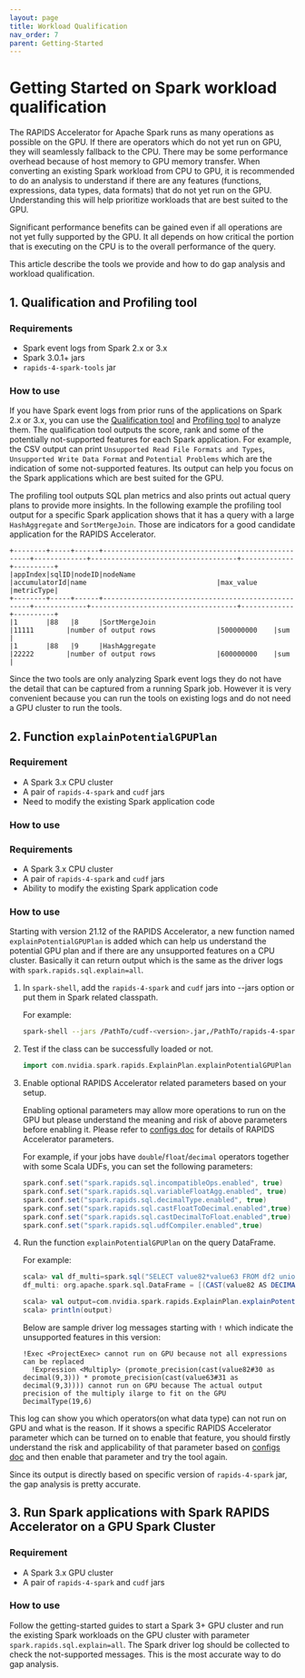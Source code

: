 ```yaml
---
layout: page
title: Workload Qualification
nav_order: 7
parent: Getting-Started
---
```

# Getting Started on Spark workload qualification

The RAPIDS Accelerator for Apache Spark runs as many operations as possible on the GPU.  If there
are operators which do not yet run on GPU, they will seamlessly fallback to the CPU.  There may be
some performance overhead because of host memory to GPU memory transfer.  When converting an
existing Spark workload from CPU to GPU, it is recommended to do an analysis to understand if there
are any features (functions, expressions, data types, data formats) that do not yet run on the GPU.
Understanding this will help prioritize workloads that are best suited to the GPU.

Significant performance benefits can be gained even if all operations are not yet fully supported by
the GPU. It all depends on how critical the portion that is executing on the CPU is to the overall
performance of the query.

This article describe the tools we provide and how to do gap analysis and workload qualification.

## 1. Qualification and Profiling tool

### Requirements

- Spark event logs from Spark 2.x or 3.x
- Spark 3.0.1+ jars
- `rapids-4-spark-tools` jar

### How to use

If you have Spark event logs from prior runs of the applications on Spark 2.x or 3.x, you can use
the [Qualification tool](../spark-qualification-tool.md) and [Profiling
tool](../spark-profiling-tool.md) to analyze them.  The qualification tool outputs the score, rank
and some of the potentially not-supported features for each Spark application.  For example, the CSV
output can print `Unsupported Read File Formats and Types`, `Unsupported Write Data Format` and
`Potential Problems` which are the indication of some not-supported features.  Its output can help
you focus on the Spark applications which are best suited for the GPU.  

The profiling tool outputs SQL plan metrics and also prints out actual query plans to provide more
insights.  In the following example the profiling tool output for a specific Spark application shows
that it has a query with a large `HashAggregate` and `SortMergeJoin`. Those are indicators for a
good candidate application for the RAPIDS Accelerator.

```
+--------+-----+------+----------------------------------------------------+-------------+------------------------------------+-------------+----------+
|appIndex|sqlID|nodeID|nodeName                                            |accumulatorId|name                                |max_value    |metricType|
+--------+-----+------+----------------------------------------------------+-------------+------------------------------------+-------------+----------+
|1       |88   |8     |SortMergeJoin                                       |11111        |number of output rows               |500000000    |sum       |
|1       |88   |9     |HashAggregate                                       |22222        |number of output rows               |600000000    |sum       |
```

Since the two tools are only analyzing Spark event logs they do not have the detail that can be
captured from a running Spark job.  However it is very convenient because you can run the tools on
existing logs and do not need a GPU cluster to run the tools.

## 2. Function `explainPotentialGPUPlan` 

### Requirement

- A Spark 3.x CPU cluster
- A pair of `rapids-4-spark` and `cudf` jars
- Need to modify the existing Spark application code

### How to use

### Requirements

- A Spark 3.x CPU cluster
- A pair of `rapids-4-spark` and `cudf` jars
- Ability to modify the existing Spark application code

### How to use

Starting with version 21.12 of the RAPIDS Accelerator, a new function named
`explainPotentialGPUPlan` is added which can help us understand the potential GPU plan and if there
are any unsupported features on a CPU cluster.  Basically it can return output which is the same as
the driver logs with `spark.rapids.sql.explain=all`.

1. In `spark-shell`, add the `rapids-4-spark` and `cudf` jars into --jars option or put them in Spark related classpath.

   For example:

   ```bash
   spark-shell --jars /PathTo/cudf-<version>.jar,/PathTo/rapids-4-spark_<version>.jar
   ```

2. Test if the class can be successfully loaded or not.

   ```scala
   import com.nvidia.spark.rapids.ExplainPlan.explainPotentialGPUPlan
   ```

3. Enable optional RAPIDS Accelerator related parameters based on your setup.

   Enabling optional parameters may allow more operations to run on the GPU but please understand the meaning and risk 
   of above parameters before enabling it. Please refer to [configs doc](../configs.md) for details of RAPIDS 
   Accelerator parameters.
   
   For example, if your jobs have `double`/`float`/`decimal` operators together with some Scala UDFs, you can set 
   the following parameters:
   
   ```scala
   spark.conf.set("spark.rapids.sql.incompatibleOps.enabled", true)
   spark.conf.set("spark.rapids.sql.variableFloatAgg.enabled", true)
   spark.conf.set("spark.rapids.sql.decimalType.enabled", true)
   spark.conf.set("spark.rapids.sql.castFloatToDecimal.enabled",true)
   spark.conf.set("spark.rapids.sql.castDecimalToFloat.enabled",true)
   spark.conf.set("spark.rapids.sql.udfCompiler.enabled",true)
   ```

4. Run the function `explainPotentialGPUPlan` on the query DataFrame.

   For example:

   ```scala
   scala> val df_multi=spark.sql("SELECT value82*value63 FROM df2 union SELECT value82+value63 FROM df2")
   df_multi: org.apache.spark.sql.DataFrame = [(CAST(value82 AS DECIMAL(9,3)) * CAST(value63 AS DECIMAL(9,3))): decimal(15,5)]

   scala> val output=com.nvidia.spark.rapids.ExplainPlan.explainPotentialGPUPlan(df_multi)
   scala> println(output)
   ```

   Below are sample driver log messages starting with `!` which indicate the unsupported features in this version:
   
   ```
   !Exec <ProjectExec> cannot run on GPU because not all expressions can be replaced
     !Expression <Multiply> (promote_precision(cast(value82#30 as decimal(9,3))) * promote_precision(cast(value63#31 as decimal(9,3)))) cannot run on GPU because The actual output precision of the multiply ilarge to fit on the GPU DecimalType(19,6)
   ```

This log can show you which operators(on what data type) can not run on GPU and what is the reason.
If it shows a specific RAPIDS Accelerator parameter which can be turned on to enable that feature, you should firstly 
understand the risk and applicability of that parameter based on [configs doc](../configs.md) and then enable that 
parameter and try the tool again.

Since its output is directly based on specific version of `rapids-4-spark` jar, the gap analysis is pretty accurate.

## 3. Run Spark applications with Spark RAPIDS Accelerator on a GPU Spark Cluster

### Requirement

- A Spark 3.x GPU cluster
- A pair of `rapids-4-spark` and `cudf` jars

### How to use

Follow the getting-started guides to start a Spark 3+ GPU cluster and run the existing Spark workloads on the GPU 
cluster with parameter `spark.rapids.sql.explain=all`.
The Spark driver log should be collected to check the not-supported messages.
This is the most accurate way to do gap analysis.




